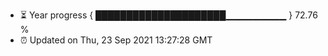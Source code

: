 - ⏳ Year progress { █████████████████████▁▁▁▁▁▁▁▁▁ } 72.76 %
- ⏰ Updated on Thu, 23 Sep 2021 13:27:28 GMT

